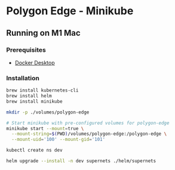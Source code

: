 # Polygon Edge - Minikube

## Running on M1 Mac
### Prerequisites
- [Docker Desktop](https://docs.docker.com/desktop/mac/apple-silicon/)

### Installation

```bash
brew install kubernetes-cli
brew install helm
brew install minikube

mkdir -p ./volumes/polygon-edge

# Start minikube with pre-configured volumes for polygon-edge
minikube start --mount=true \
  --mount-string=$(PWD)/volumes/polygon-edge:/polygon-edge \
  --mount-uid='100' --mount-gid='101'

kubectl create ns dev

helm upgrade --install -n dev supernets ./helm/supernets
```